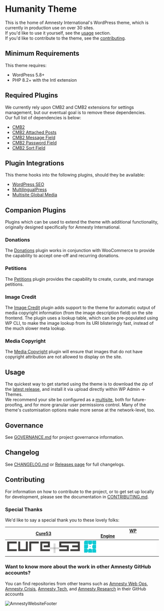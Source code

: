 # Humanity Theme
This is the home of Amnesty International's WordPress theme, which is currently in production use on over 30 sites.  
If you'd like to use it yourself, see the [usage](#usage) section.    
If you'd like to contribute to the theme, see the [contributing](#contributing).  

## Minimum Requirements
This theme requires:   
- WordPress 5.8+
- PHP 8.2+ with the Intl extension

## Required Plugins  
We currently rely upon CMB2 and CMB2 extensions for settings management, but our eventual goal is to remove these dependencies.  
Our full list of dependencies is below:  
- [CMB2](https://github.com/CMB2/CMB2)  
- [CMB2 Attached Posts](https://github.com/CMB2/cmb2-attached-posts)  
- [CMB2 Message Field](https://github.com/amnestywebsite/cmb2-message-field)  
- [CMB2 Password Field](https://github.com/amnestywebsite/cmb2-password-field)  
- [CMB2 Sort Field](https://github.com/jonmcp/cmb2-field-order)  

## Plugin Integrations
This theme hooks into the following plugins, should they be available:
- [WordPress SEO](https://wordpress.org/plugins/wordpress-seo/)
- [MultilingualPress](https://multilingualpress.org/)
- [Multisite Global Media](https://github.com/bueltge/multisite-global-media/)

## Companion Plugins  
Plugins which can be used to extend the theme with additional functionality, originally designed specifically for Amnesty International.  

### Donations  
The [Donations](https://github.com/amnestywebsite/humanity-donations) plugin works in conjunction with WooCommerce to provide the capability to accept one-off and recurring donations.  

### Petitions  
The [Petitions](https://github.com/amnestywebsite/humanity-petitions) plugin provides the capability to create, curate, and manage petitions.  

### Image Credit
The [Image Credit](https://github.com/amnestywebsite/image-credit) plugin adds support to the theme for automatic output of media copyright information (from the image description field) on the site frontend. The plugin uses a lookup table, which can be pre-populated using WP CLI, to make the image lookup from its URI blisteringly fast, instead of the much slower meta lookup.

### Media Copyright  
The [Media Copyright](https://github.com/amnestywebsite/media-copyright) plugin will ensure that images that do not have copyright attribution are not allowed to display on the site.  

## Usage
The quickest way to get started using the theme is to download the zip of the [latest release](https://github.com/amnestywebsite/humanity-theme/releases/latest), and install it via upload directly within WP Admin -> Themes.  
We recommend your site be configured as a [multisite](https://wordpress.org/support/article/create-a-network/), both for future-proofing, and for more granular user permissions control. Many of the theme's customisation options make more sense at the network-level, too.

## Governance
See [GOVERNANCE.md](GOVERNANCE.md) for project governance information.  

## Changelog  
See [CHANGELOG.md](CHANGELOG.md) or [Releases page](https://github.com/amnestywebsite/humanity-theme/releases) for full changelogs.

## Contributing
For information on how to contribute to the project, or to get set up locally for development, please see the documentation in [CONTRIBUTING.md](CONTRIBUTING.md).  

### Special Thanks
We'd like to say a special thank you to these lovely folks:

| &nbsp;&nbsp;&nbsp;&nbsp;&nbsp;&nbsp;&nbsp;&nbsp;&nbsp;&nbsp;&nbsp;&nbsp;&nbsp;&nbsp;[Cure53](https://cure53.de)&nbsp;&nbsp;&nbsp;&nbsp;&nbsp;&nbsp;&nbsp;&nbsp;&nbsp;&nbsp;&nbsp;&nbsp;&nbsp;&nbsp; | &nbsp;&nbsp;&nbsp;&nbsp;&nbsp;&nbsp;&nbsp;&nbsp;&nbsp;&nbsp;&nbsp;&nbsp;&nbsp;&nbsp;&nbsp;&nbsp;&nbsp;&nbsp;&nbsp;&nbsp;&nbsp;&nbsp;[WP Engine](https://wpengine.com)&nbsp;&nbsp;&nbsp;&nbsp;&nbsp;&nbsp;&nbsp;&nbsp;&nbsp;&nbsp;&nbsp;&nbsp;&nbsp;&nbsp;&nbsp;&nbsp;&nbsp;&nbsp;&nbsp;&nbsp;&nbsp;&nbsp; |
| --- | --- |
| ![Cure53](./docs/static/cure_53_logo.svg) | ![WP Engine](./docs/static/wpengine_logo.svg) |

### Want to know more about the work in other Amnesty GitHub accounts?  

You can find repositories from other teams such as [Amnesty Web Ops](https://github.com/amnestywebsite), [Amnesty Crisis](https://github.com/amnesty-crisis-evidence-lab), [Amnesty Tech](https://github.com/AmnestyTech), and [Amnesty Research](https://github.com/amnestyresearch/) in their GitHub accounts

![AmnestyWebsiteFooter](https://wordpresstheme.amnesty.org/wp-content/uploads/2024/02/footer.gif)

